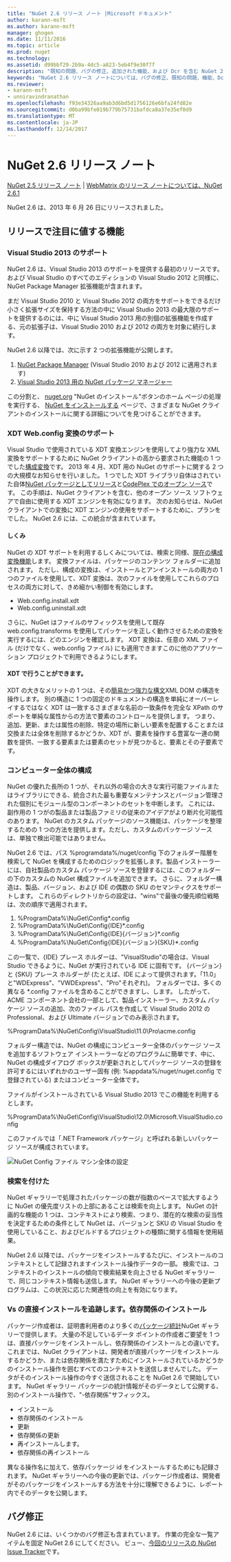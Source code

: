 ```yaml
---
title: "NuGet 2.6 リリース ノート |Microsoft ドキュメント"
author: karann-msft
ms.author: karann-msft
manager: ghogen
ms.date: 11/11/2016
ms.topic: article
ms.prod: nuget
ms.technology: 
ms.assetid: d99bbf29-2b9a-4dc5-a823-5eb4f9e30f7f
description: "既知の問題、バグの修正、追加された機能、および Dcr を含む NuGet 2.6 リリース ノートです。"
keywords: "NuGet 2.6 リリース ノートについては、バグの修正、既知の問題、機能、Dcr を追加します。"
ms.reviewer:
- karann-msft
- unniravindranathan
ms.openlocfilehash: f93e34326aa9ab3d6bd5d1756126e6bfa24fd82e
ms.sourcegitcommit: d0ba99bfe019b779b75731bafdca8a37e35ef0d9
ms.translationtype: MT
ms.contentlocale: ja-JP
ms.lasthandoff: 12/14/2017
---
```

# <a name="nuget-26-release-notes"></a>NuGet 2.6 リリース ノート

[NuGet 2.5 リリース ノート](../release-notes/nuget-2.5.md) | [WebMatrix のリリース ノートについては、NuGet 2.6.1](../release-notes/nuget-2.6.1-for-webmatrix.md)

NuGet 2.6 は、2013 年 6 月 26 日にリリースされました。

## <a name="notable-features-in-the-release"></a>リリースで注目に値する機能

### <a name="support-for-visual-studio-2013"></a>Visual Studio 2013 のサポート

NuGet 2.6 は、Visual Studio 2013 のサポートを提供する最初のリリースです。 および Visual Studio のすべてのエディションの Visual Studio 2012 と同様に、NuGet Package Manager 拡張機能が含まれます。

まだ Visual Studio 2010 と Visual Studio 2012 の両方をサポートをできるだけ小さく拡張サイズを保持する方法の中に Visual Studio 2013 の最大限のサポートを提供するのには、中に Visual Studio 2013 用の別個の拡張機能を作成する、元の拡張子は、Visual Studio 2010 および 2012 の両方を対象に続行します。

NuGet 2.6 以降では、次に示す 2 つの拡張機能が公開します。

1. [NuGet Package Manager](http://visualstudiogallery.msdn.microsoft.com/27077b70-9dad-4c64-adcf-c7cf6bc9970c/file/37502/30/NuGet.Tools.vsix) (Visual Studio 2010 および 2012 に適用されます)
2. [Visual Studio 2013 用の NuGet パッケージ マネージャー](http://visualstudiogallery.msdn.microsoft.com/4ec1526c-4a8c-4a84-b702-b21a8f5293ca)

この分割と、 [nuget.org](https://nuget.org) "NuGet のインストール"ボタンのホーム ページの処理を実行する、 [NuGet をインストールする](../guides/install-nuget.md) ページで、さまざまな NuGet クライアントのインストールに関する詳細についてを見つけることができます。

<a name="xdt"></a>

### <a name="xdt-webconfig-transformation-support"></a>XDT Web.config 変換のサポート

Visual Studio で使用されている XDT 変換エンジンを使用してより強力な XML 変換をサポートするために NuGet クライアントの高から要求された機能の 1 つでした[構成変換](http://msdn.microsoft.com/library/dd465318(v=vs.100).aspx)です。
2013 年 4 月、XDT 用の NuGet のサポートに関する 2 つの大規模なお知らせを行いました。 1 つでした XDT ライブラリ自体はされていた自体[NuGet パッケージとしてリリース](https://nuget.org/packages/Microsoft.Web.Xdt)と[CodePlex でのオープン ソース](http://xdt.codeplex.com/)です。 この手順は、NuGet クライアントを含む、他のオープン ソース ソフトウェアで自由に使用する XDT エンジンを有効になります。 次のお知らせは、NuGet クライアントでの変換に XDT エンジンの使用をサポートするために、プランをでした。 NuGet 2.6 には、この統合が含まれています。

#### <a name="how-it-works"></a>しくみ

NuGet の XDT サポートを利用するしくみについては、検索と同様、[現在の構成変換機能](../create-packages/source-and-config-file-transformations.md)します。
変換ファイルは、パッケージのコンテンツ フォルダーに追加されます。 ただし、構成の変換は、インストールとアンインストールの両方の 1 つのファイルを使用して、XDT 変換は、次のファイルを使用してこれらのプロセスの両方に対して、きめ細かい制御を有効にします。

- Web.config.install.xdt
- Web.config.uninstall.xdt

さらに、NuGet はファイルのサフィックスを使用して既存 web.config.transforms を使用してパッケージを正しく動作させるための変換を実行するには、どのエンジンを確認します。 XDT 変換は、任意の XML ファイル (だけでなく、web.config ファイル) にも適用できますこのに他のアプリケーション プロジェクトで利用できるようにします。

#### <a name="what-you-can-do-with-xdt"></a>XDT で行うことができます。

XDT の大きなメリットの 1 つは、その[簡易かつ強力な構文](http://msdn.microsoft.com/library/dd465326.aspx)XML DOM の構造を操作します。 別の構造に 1 つの固定のドキュメントの構造を単純にオーバーレイするではなく XDT は一致するさまざまな名前の一致条件を完全な XPath のサポートを単純な属性からの方法で要素のコントロールを提供します。 つまり、追加、更新、または属性の削除、特定の場所に新しい要素を配置することまたは交換または全体を削除するかどうか、XDT が、要素を操作する豊富な一連の関数を提供、一致する要素または要素のセットが見つかると、要素とその子要素です。

### <a name="machine-wide-configuration"></a>コンピューター全体の構成

NuGet の優れた長所の 1 つが、それ以外の場合の大きな実行可能ファイルまたはライブラリにできる、統合された最も重要なメンテナンスとバージョン管理された個別にモジュール型のコンポーネントのセットを中断します。 これには、副作用の 1 つがの製品または製品ファミリの従来のアイデアがより断片化可能性のあります。
NuGet のカスタム パッケージのソース機能は、パッケージを整理するための 1 つの方法を提供します。ただし、カスタムのパッケージ ソースは、単独で検出可能ではありません。

NuGet 2.6 では、パス %programdata%/nuget/config 下のフォルダー階層を検索して NuGet を構成するためのロジックを拡張します。製品インストーラーには、自社製品のカスタム パッケージ ソースを登録するには、このフォルダーの下のカスタムの NuGet 構成ファイルを追加できます。 さらに、フォルダー構造は、製品、バージョン、および IDE の偶数の SKU のセマンティクスをサポートします。 これらのディレクトリからの設定は、"wins"で最後の優先順位戦略は、次の順序で適用されます。

1. %ProgramData%\NuGet\Config\*.config
2. %ProgramData%\NuGet\Config\{IDE}\*.config
3. %ProgramData%\NuGet\Config\{IDE}\{バージョン}\*.config
4. %ProgramData%\NuGet\Config\{IDE}\{バージョン}\{SKU}\*.config

この一覧で、{IDE} プレース ホルダーは、"VisualStudio"の場合は、Visual Studio できるように、NuGet が実行されている IDE に固有です。 {バージョン} と {SKU} プレース ホルダーが (たとえば、IDE によって提供されます。「11.0」と"WDExpress"、"VWDExpress"、"Pro"それぞれ)。 フォルダーでは、多くの異なる *.config ファイルを含めることができますし、します。
したがって、ACME コンポーネント会社の一部として、製品インストーラー、カスタム パッケージ ソースの追加、次のファイル パスを作成して Visual Studio 2012 の Professional、および Ultimate バージョンでのみ表示されます。

%ProgramData%\NuGet\Config\VisualStudio\11.0\Pro\acme.config

フォルダー構造では、NuGet の構成にコンピューター全体のパッケージ ソースを追加するソフトウェア インストーラーなどのプログラムに簡単です、中に、NuGet の構成ダイアログ ボックスが更新されとしてパッケージ ソースの登録を許可するにはいずれかのユーザー固有 (例: %appdata%/nuget/nuget.config で登録されている) またはコンピューター全体です。

ファイルがインストールされている Visual Studio 2013 でこの機能を利用するとします。

%ProgramData%\NuGet\Config\VisualStudio\12.0\Microsoft.VisualStudio.config

このファイルでは「.NET Framework パッケージ」と呼ばれる新しいパッケージ ソースが構成されています。

![NuGet Config ファイル マシン全体の設定](./media/NuGet-Config-File-Machine-Wide.png)

### <a name="contextualizing-search"></a>検索を付けた

NuGet ギャラリーで処理されたパッケージの数が指数のペースで拡大するように NuGet の優先度リストの上部にあることは検索を向上します。 NuGet の計画的な機能の 1 つは、コンテキストにより検索、つまり、潜在的な検索の妥当性を決定するための条件として NuGet は、バージョンと SKU の Visual Studio を使用していること、およびビルドするプロジェクトの種類に関する情報を使用結果。

NuGet 2.6 以降では、パッケージをインストールするたびに、インストールのコンテキストとして記録されますインストール操作データの一部。  検索では、コンテキストのインストールの傾向で検索結果を向上させる NuGet ギャラリーで、同じコンテキスト情報も送信します。  NuGet ギャラリーへの今後の更新プログラムは、この状況に応じた関連性の向上を有効になります。

### <a name="tracking-direct-installs-vs-dependency-installs"></a>Vs の直接インストールを追跡します。依存関係のインストール

パッケージ作成者は、証明書利用者のより多くの[パッケージ統計](http://blog.nuget.org/20130226/Introducing-Package-Statistics.html)NuGet ギャラリーで提供します。  大量の不足しているデータ ポイントの作成者ご要望を 1 つは、直接パッケージをインストールし、依存関係のインストールとの違いです。  これまでは、NuGet クライアントは、開発者が直接パッケージをインストールするかどうか、または依存関係を満たすためにインストールされているかどうかのインストール操作を囲むすべてのコンテキストを送信しませんでした。
データがそのインストール操作の今すぐ送信されることを NuGet 2.6 で開始しています。  NuGet ギャラリー パッケージの統計情報がそのデータとして公開する、別のインストール操作で、"-依存関係"サフィックス。

* インストール
* 依存関係のインストール
* 更新
* 依存関係の更新
* 再インストールします。
* 依存関係の再インストール

異なる操作名に加えて、依存パッケージ id をインストールするためにも記録されます。  NuGet ギャラリーへの今後の更新では、パッケージ作成者は、開発者がそのパッケージをインストールする方法を十分に理解できるように、レポート内でそのデータを公開します。

## <a name="bug-fixes"></a>バグ修正

NuGet 2.6 には、いくつかのバグ修正も含まれています。 作業の完全な一覧アイテムを固定 NuGet 2.6 にしてください。 ビュー、[今回のリリースの NuGet Issue Tracker](https://nuget.codeplex.com/workitem/list/advanced?keyword=&status=Closed&type=All&priority=All&release=NuGet%202.6&assignedTo=All&component=All&sortField=LastUpdatedDate&sortDirection=Descending&page=0&reasonClosed=All)です。